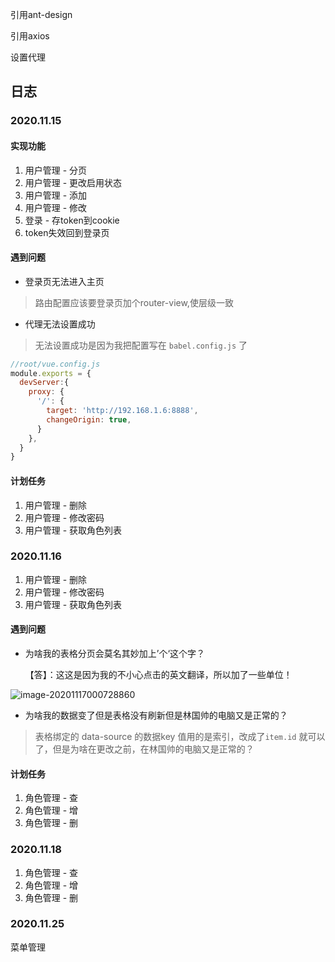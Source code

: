 引用ant-design

引用axios

设置代理



## 日志

### 2020.11.15

#### 实现功能

1. 用户管理 - 分页
2. 用户管理 - 更改启用状态
3. 用户管理 - 添加
4. 用户管理 - 修改
5. 登录 - 存token到cookie
6. token失效回到登录页

#### 遇到问题

- 登录页无法进入主页

> 路由配置应该要登录页加个router-view,使层级一致

- 代理无法设置成功 

> 无法设置成功是因为我把配置写在 `babel.config.js` 了

```js
//root/vue.config.js
module.exports = {
  devServer:{
    proxy: {
      '/': {
        target: 'http://192.168.1.6:8888',
        changeOrigin: true,
      }
    },
  }
}
```



#### 计划任务

1. 用户管理 - 删除
2. 用户管理 - 修改密码
3. 用户管理 - 获取角色列表

### 2020.11.16

1. 用户管理 - 删除
2. 用户管理 - 修改密码
3. 用户管理 - 获取角色列表

#### 遇到问题

- 为啥我的表格分页会莫名其妙加上’个‘这个字？

  【答】：这这是因为我的不小心点击的英文翻译，所以加了一些单位！

![image-20201117000728860](C:\Users\xuyiling\AppData\Roaming\Typora\typora-user-images\image-20201117000728860.png)

- 为啥我的数据变了但是表格没有刷新但是林国帅的电脑又是正常的？

> 表格绑定的 data-source 的数据key 值用的是索引，改成了`item.id` 就可以了，但是为啥在更改之前，在林国帅的电脑又是正常的？

#### 计划任务

1. 角色管理 - 查
2. 角色管理 - 增
3. 角色管理 - 删

### 2020.11.18

1. 角色管理 - 查
2. 角色管理 - 增
3. 角色管理 - 删

### 2020.11.25

菜单管理